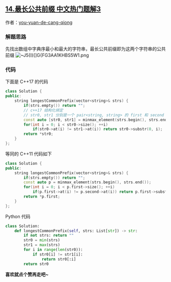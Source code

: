 ## [14.最长公共前缀 中文热门题解3](https://leetcode.cn/problems/longest-common-prefix/solutions/100000/zi-dian-xu-zui-da-he-zui-xiao-zi-fu-chuan-de-gong-)

作者：[you-yuan-de-cang-qiong](https://leetcode.cn/u/you-yuan-de-cang-qiong)

### 解题思路
先找出数组中字典序最小和最大的字符串，最长公共前缀即为这两个字符串的公共前缀
![~J5{I}\[\]G{FG3AA1KHBS5W1.png](https://pic.leetcode-cn.com/db8e2b71d5388b52bed8e5a022be03f1aa3c5a58249182ff9fb1fcbe1921b10f-~J5%7BI%7D%5B%5DG%7BFG3AA1KHBS5W1.png)


### 代码
下面是 C++17 的代码
```cpp
class Solution {
public:
    string longestCommonPrefix(vector<string>& strs) {
        if(strs.empty()) return "";
        // c++17 结构化绑定
        // str0, str1 分别是一个 pair<string, string> 的 first 和 second
        const auto [str0, str1] = minmax_element(strs.begin(), strs.end());
        for(int i = 0; i < str0->size(); ++i)
            if(str0->at(i) != str1->at(i)) return str0->substr(0, i);
        return *str0;
    }
};
```
等同的 C++11 代码如下
```cpp
class Solution {
public:
    string longestCommonPrefix(vector<string>& strs) {
        if(strs.empty()) return "";
        const auto p = minmax_element(strs.begin(), strs.end());
        for(int i = 0; i < p.first->size(); ++i)
            if(p.first->at(i) != p.second->at(i)) return p.first->substr(0, i);
        return *p.first;
    }
};
```
Python 代码 
```python
class Solution:
    def longestCommonPrefix(self, strs: List[str]) -> str:
        if not strs: return ""
        str0 = min(strs)
        str1 = max(strs)
        for i in range(len(str0)):
            if str0[i] != str1[i]:
                return str0[:i]
        return str0
```

**喜欢就点个赞再走吧~**

